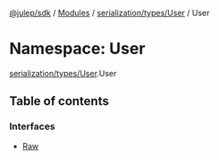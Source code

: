 [@julep/sdk](../README.md) / [Modules](../modules.md) / [serialization/types/User](serialization_types_User.md) / User

# Namespace: User

[serialization/types/User](serialization_types_User.md).User

## Table of contents

### Interfaces

- [Raw](../interfaces/serialization_types_User.User.Raw.md)
